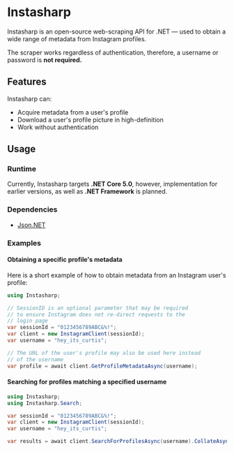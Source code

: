# Instasharp
Instasharp is an open-source web-scraping API for .NET — used to obtain a wide range of metadata from Instagram profiles.

The scraper works regardless of authentication, therefore, a username or password is **not required.**

## Features
Instasharp can:
- Acquire metadata from a user's profile
- Download a user's profile picture in high-definition
- Work without authentication

## Usage
### Runtime
Currently, Instasharp targets **.NET Core 5.0**, however, implementation for earlier versions, as well as **.NET Framework** is planned.

### Dependencies
- [Json.NET](https://github.com/JamesNK/Newtonsoft.Json)

### Examples
#### Obtaining a specific profile's metadata
Here is a short example of how to obtain metadata from an Instagram user's profile:

```C#
using Instasharp;

// SessionID is an optional parameter that may be required
// to ensure Instagram does not re-direct requests to the
// login page
var sessionId = "0123456789ABC&%!";
var client = new InstagramClient(sessionId);
var username = "hey_its_curtis";

// The URL of the user's profile may also be used here instead
// of the username
var profile = await client.GetProfileMetadataAsync(username);
```

#### Searching for profiles matching a specified username
```C#
using Instasharp;
using Instasharp.Search;

var sessionId = "0123456789ABC&%!";
var client = new InstagramClient(sessionId);
var username = "hey_its_curtis";

var results = await client.SearchForProfilesAsync(username).CollateAsync();
```
